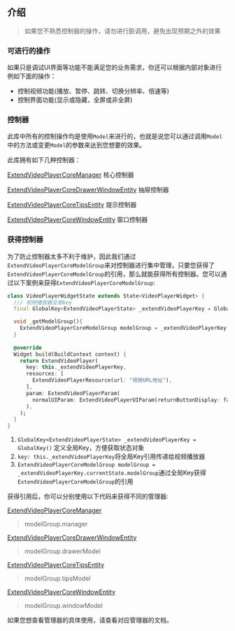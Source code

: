 ## 介绍

> 如果您不熟悉控制器的操作，请勿进行脏调用，避免出现预期之外的效果

### 可进行的操作

如果只是调试UI界面等功能不能满足您的业务需求，你还可以根据内部对象进行例如下面的操作：

* 控制视频功能(播放、暂停、跳转、切换分辨率、倍速等)
* 控制界面功能(显示或隐藏，全屏或非全屏)

### 控制器

此库中所有的控制操作均是使用`Model`来进行的，也就是说您可以通过调用`Model`中的方法或变更`Model`的参数来达到您想要的效果。

此库拥有如下几种控制器：

[ExtendVideoPlayerCoreManager](高阶使用/ExtendVideoPlayerCoreManager) 核心控制器

[ExtendVideoPlayerCoreDrawerWindowEntity](高阶使用/ExtendVideoPlayerCoreDrawerWindowEntity) 抽屉控制器

[ExtendVideoPlayerCoreTipsEntity](高阶使用/ExtendVideoPlayerCoreTipsEntity) 提示控制器

[ExtendVideoPlayerCoreWindowEntity](高阶使用/ExtendVideoPlayerCoreWindowEntity) 窗口控制器

### 获得控制器

为了防止控制器太多不利于维护，因此我们通过`ExtendVideoPlayerCoreModelGroup`来对控制器进行集中管理，只要您获得了`ExtendVideoPlayerCoreModelGroup`的引用，那么就能获得所有控制器。您可以通过以下案例来获得`ExtendVideoPlayerCoreModelGroup`:

````dart
class VideoPlayerWidgetState extends State<VideoPlayerWidget> {
  /// 视频播放器全局key
  final GlobalKey<ExtendVideoPlayerState> _extendVideoPlayerKey = GlobalKey();

  void _getModelGroup(){
    ExtendVideoPlayerCoreModelGroup modelGroup = _extendVideoPlayerKey.currentState.modelGroup;
  }
  
  @override
  Widget build(BuildContext context) {
    return ExtendVideoPlayer(
      key: this._extendVideoPlayerKey,
      resources: [
        ExtendVideoPlayerResource(url: "视频URL地址"),
      ],
      param: ExtendVideoPlayerParam(
        normalUIParam: ExtendVideoPlayerUIParam(returnButtonDisplay: false),
      ),
    );
  }
}
````

1. `GlobalKey<ExtendVideoPlayerState> _extendVideoPlayerKey = GlobalKey()` 定义全局Key，方便获取状态对象
2. `key: this._extendVideoPlayerKey`将全局Key引用传递给视频播放器
3. `ExtendVideoPlayerCoreModelGroup modelGroup = _extendVideoPlayerKey.currentState.modelGroup`通过全局Key获得`ExtendVideoPlayerCoreModelGroup`的引用

获得引用后，你可以分别使用以下代码来获得不同的管理器:

[ExtendVideoPlayerCoreManager](高阶使用/ExtendVideoPlayerCoreManager)

> modelGroup.manager

[ExtendVideoPlayerCoreDrawerWindowEntity](高阶使用/ExtendVideoPlayerCoreDrawerWindowEntity) 

> modelGroup.drawerModel

[ExtendVideoPlayerCoreTipsEntity](高阶使用/ExtendVideoPlayerCoreTipsEntity) 

> modelGroup.tipsModel

[ExtendVideoPlayerCoreWindowEntity](高阶使用/ExtendVideoPlayerCoreWindowEntity) 

> modelGroup.windowModel

如果您想查看管理器的具体使用，请查看对应管理器的文档。

